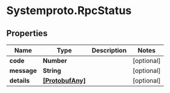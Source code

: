 # Systemproto.RpcStatus

## Properties
Name | Type | Description | Notes
------------ | ------------- | ------------- | -------------
**code** | **Number** |  | [optional] 
**message** | **String** |  | [optional] 
**details** | [**[ProtobufAny]**](ProtobufAny.md) |  | [optional] 


